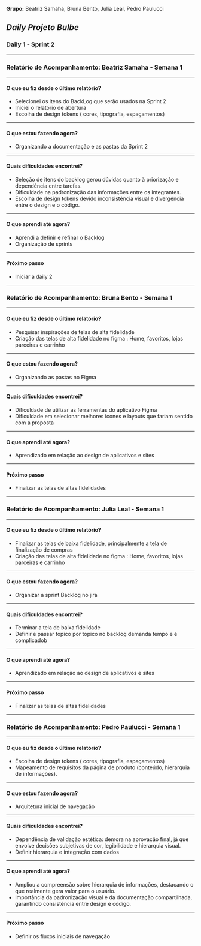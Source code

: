 **Grupo:** Beatriz Samaha, Bruna Bento, Julia Leal, Pedro Paulucci  
## *Daily Projeto Bulbe*

### Daily 1 - Sprint 2

---

### **Relatório de Acompanhamento: Beatriz Samaha - Semana 1**

---

#### **O que eu fiz desde o último relatório?**

- Selecionei os itens do BackLog que serão usados na Sprint 2  
- Iniciei o relatório de abertura  
- Escolha de design tokens ( cores, tipografia, espaçamentos)


---

#### **O que estou fazendo agora?**

- Organizando a documentação e as pastas da Sprint 2

---

#### **Quais dificuldades encontrei?**

- Seleção de itens do backlog gerou dúvidas quanto à priorização e dependência entre tarefas.
- Dificuldade na padronização das informações entre os integrantes.
- Escolha de design tokens devido inconsistência visual e divergência entre o design e o código.

---

#### **O que aprendi até agora?** 

- Aprendi a definir e refinar o Backlog 
- Organização de sprints 

---

#### **Próximo passo**

- Iniciar a daily 2 

---





### **Relatório de Acompanhamento: Bruna Bento - Semana 1**

---

#### **O que eu fiz desde o último relatório?**

- Pesquisar inspirações de telas de alta fidelidade
- Criação das telas de alta fidelidade no figma : Home, favoritos, lojas parceiras e carrinho 


---

#### **O que estou fazendo agora?**

- Organizando as pastas no Figma 

---

#### **Quais dificuldades encontrei?**

-  Dificuldade de utilizar as ferramentas do aplicativo Figma 
-  Dificuldade em selecionar melhores icones e layouts que fariam sentido com a proposta 

---

#### **O que aprendi até agora?**

- Aprendizado em relação ao design de aplicativos e sites 

---

#### **Próximo passo** 

- Finalizar as telas de altas fidelidades 


---





### **Relatório de Acompanhamento: Julia Leal - Semana 1**

---

#### **O que eu fiz desde o último relatório?**

- Finalizar as telas de baixa fidelidade, principalmente a tela de finalização de compras 
- Criação das telas de alta fidelidade no figma : Home, favoritos, lojas parceiras e carrinho 

---

#### **O que estou fazendo agora?**

- Organizar a sprint Backlog no jira 

---

#### **Quais dificuldades encontrei?**

- Terminar a tela de baixa fidelidade
- Definir e passar topico por topico no backlog demanda tempo e é complicadob 

---

#### **O que aprendi até agora?** 

- Aprendizado em relação ao design de aplicativos e sites 


---

#### **Próximo passo** 

- Finalizar as telas de altas fidelidades 

---





### **Relatório de Acompanhamento: Pedro Paulucci - Semana 1**

---

#### **O que eu fiz desde o último relatório?**

- Escolha de design tokens ( cores, tipografia, espaçamentos)
- Mapeamento de requisitos da página de produto (conteúdo, hierarquia de informações).

---

#### **O que estou fazendo agora?**

- Arquitetura inicial de navegação

---

#### **Quais dificuldades encontrei?**

- Dependência de validação estética: demora na aprovação final, já que envolve decisões subjetivas de cor, legibilidade e hierarquia visual.
- Definir hierarquia e integração com dados

---

#### **O que aprendi até agora?** 

- Ampliou a compreensão sobre hierarquia de informações, destacando o que realmente gera valor para o usuário.
- Importância da padronização visual e da documentação compartilhada, garantindo consistência entre design e código.

---

#### **Próximo passo** 

- Definir os fluxos iniciais de navegação
  

